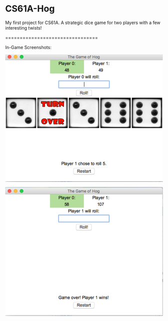 # CS61A-Hog
My first project for CS61A. A strategic dice game for two players with a few interesting twists!

================================

In-Game Screenshots:

![Alt text](HogSample1.png)

![Alt text](HogSample2.png)
